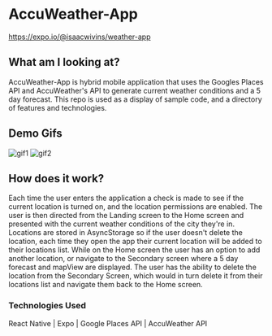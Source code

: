 # AccuWeather-App
https://expo.io/@isaacwivins/weather-app

## What am I looking at?

AccuWeather-App is hybrid mobile application that uses the Googles Places API and AccuWeather's API to generate current weather conditions and a 5 day forecast. This repo is used as a display of sample code, and a directory of features and technologies.

## Demo Gifs

![gif1](https://media.giphy.com/media/Mnl4vErWWNN2yNmwq2/giphy.gif) ![gif2](https://media.giphy.com/media/jnTkibPUYgX1gWiJxW/giphy.gif)

## How does it work?

Each time the user enters the application a check is made to see if the current location is turned on, and the location permissions are enabled. The user is then directed from the Landing screen to the Home screen and presented with the current weather conditions of the city they're in. Locations are stored in AsyncStorage so if the user doesn't delete the location, each time they open the app their current location will be added to their locations list. While on the Home screen the user has an option to add another location, or navigate to the Secondary screen where a 5 day forecast and mapView are displayed. The user has the ability to delete the location from the Secondary Screen, which would in turn delete it from their locations list and navigate them back to the Home screen.

### Technologies Used
React Native | Expo | Google Places API | AccuWeather API
